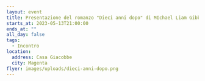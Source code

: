 ```yaml
---
layout: event
title: Presentazione del romanzo "Dieci anni dopo" di MIchael Liam Gibbs
starts_at: 2023-05-13T21:00:00
ends_at: ""
all_day: false
tags:
  - Incontro
location:
  address: Casa Giacobbe
  city: Magenta
flyer: images/uploads/dieci-anni-dopo.png
---
```

